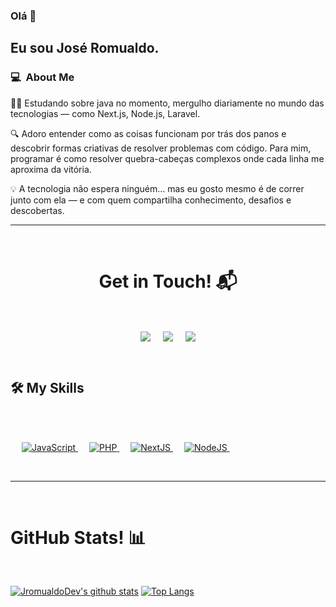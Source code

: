 

### Olá 👋

## Eu sou José Romualdo.

### 💻 &nbsp;About Me 

 👨‍💻 Estudando sobre java no momento, mergulho diariamente no mundo das tecnologias — como Next.js, Node.js, Laravel. 

 🔍 Adoro entender como as coisas funcionam por trás dos panos e descobrir formas criativas de resolver problemas com código. Para mim, programar é como resolver quebra-cabeças complexos onde cada linha me aproxima da vitória.

 💡 A tecnologia não espera ninguém… mas eu gosto mesmo é de correr junto com ela — e com quem compartilha conhecimento, desafios e descobertas.

<hr>
<Br>
<h1 align="center">Get in Touch! 📬</h1>
<Br>
<p align="center">
<a href="https://www.linkedin.com/in/j-romualdo" target="blank"><img align="center" src="https://img.shields.io/badge/Jose_Romualdo-0077B5?style=for-the-badge&logo=linkedin&logoColor=white" /></a> &nbsp;&nbsp;&nbsp;  
 <a href="mailto:jromualdo3@hotmail.com" target="blank"><img align="center" src="https://img.shields.io/badge/jromualdo3@hotmail.com-D14836?style=for-the-badge&logo=gmail&logoColor=white" /></a>    &nbsp;&nbsp;&nbsp;       
 <a href="https://github.com/JRomualdoDev" target="blank"><img align="center" src="https://img.shields.io/badge/JromualdoDev-100000?style=for-the-badge&logo=github&logoColor=white" /></a>
</p>

<br>

## 🛠️ My Skills
<br>
<br>

<p align="left"> 
  &emsp; 
  
  <a href="https://developer.mozilla.org/en-US/docs/Web/JavaScript" target="_blank"> 
     <img alt="JavaScript" src="https://img.shields.io/badge/JavaScript%20-%23F7DF1E.svg?logo=javascript&logoColor=black">
   </a>
  &emsp;
  
  <a href="https://www.php.net/">
    <img alt="PHP" src="https://img.shields.io/badge/PHP-%23777BB4.svg?logo=php&logoColor=white"/>
  </a>
  &emsp;
  
  <a href="https://nextjs.org/">
    <img alt="NextJS" src="https://img.shields.io/badge/Next.js-black?logo=next.js&logoColor=white"/>
  </a>
  &emsp;
  
  <a href="https://nodejs.org/">
    <img alt="NodeJS" src="https://img.shields.io/badge/Node.js-6DA55F?logo=node.js&logoColor=white"/>
  </a>
  &emsp;
</p>

<Br>
<hr>
<Br>
<h1>GitHub Stats! 📊</h1>
<Br>
  
[![JromualdoDev's github stats](https://github-readme-stats.vercel.app/api?username=jromualdodev&show_icons=true&theme=merko)](https://github.com/jromualdodev/github-readme-stats) [![Top Langs](https://github-readme-stats.vercel.app/api/top-langs/?username=jromualdodev&layout=compact&theme=merko)](https://github.com/jromualdodev/github-readme-stats)


